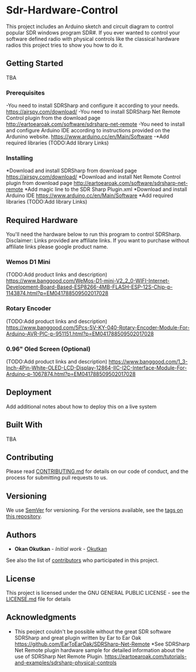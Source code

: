 
# Sdr-Hardware-Control
This project includes an Arduino sketch and circuit diagram to control popular SDR windows program SDR#.
If you ever wanted to control your software defined radio with physical controls like the classical hardware radios this project tries to show you how to do it. 

## Getting Started

TBA

### Prerequisites
-You need to install SDRSharp and configure it according to your needs. https://airspy.com/download/
-You need to install SDRSharp Net Remote Control plugin from the download page http://eartoearoak.com/software/sdrsharp-net-remote
-You need to install and configure Arduino IDE according to instructions provided on the Ardunino website. https://www.arduino.cc/en/Main/Software
-*Add required libraries (TODO:Add library Links)


### Installing

*Download and install SDRSharp from download page https://airspy.com/download/
*Download and install Net Remote Control plugin from download page http://eartoearoak.com/software/sdrsharp-net-remote
*Add magic line to the SDR Sharp Plugin.xml
*Download and install Arduino IDE https://www.arduino.cc/en/Main/Software
*Add required libraries (TODO:Add library Links)
## Required Hardware

You'll need the hardware below to run this program to control SDRSharp.
Disclaimer: Links provided are affiliate links. If you want to purchase without affiliate links please google product name.
### Wemos D1 Mini
(TODO:Add product links and description)
https://www.banggood.com/WeMos-D1-mini-V2_2_0-WIFI-Internet-Development-Board-Based-ESP8266-4MB-FLASH-ESP-12S-Chip-p-1143874.html?p=EM041788509502017028
### Rotary Encoder
(TODO:Add product links and description)
https://www.banggood.com/5Pcs-5V-KY-040-Rotary-Encoder-Module-For-Arduino-AVR-PIC-p-951151.html?p=EM041788509502017028
### 0.96" Oled Screen (Optional)
(TODO:Add product links and description)
https://www.banggood.com/1_3-Inch-4Pin-White-OLED-LCD-Display-12864-IIC-I2C-Interface-Module-For-Arduino-p-1067874.html?p=EM041788509502017028


## Deployment

Add additional notes about how to deploy this on a live system

## Built With
TBA


## Contributing

Please read [CONTRIBUTING.md](https://gist.github.com/okutkan/) for details on our code of conduct, and the process for submitting pull requests to us.

## Versioning

We use [SemVer](http://semver.org/) for versioning. For the versions available, see the [tags on this repository](https://github.com/your/project/tags). 

## Authors

* **Okan Okutkan** - *Initial work* - [Okutkan](https://github.com/okutkan)

See also the list of [contributors](https://github.com/okutkan/Sdr-Hardware-Control/contributors) who participated in this project.

## License

This project is licensed under the GNU GENERAL PUBLIC LICENSE - see the [LICENSE.md](LICENSE.md) file for details

## Acknowledgments

* This peoject couldn't be possible without the great SDR software SDRSharp and great plugin written by Ear to Ear Oak
https://github.com/EarToEarOak/SDRSharp-Net-Remote
*See SDRSharp Net Remote plugin hardware sample for detailed information about the use of SDRSharp Net Remote Plugin.
https://eartoearoak.com/tutorials-and-examples/sdrsharp-physical-controls


